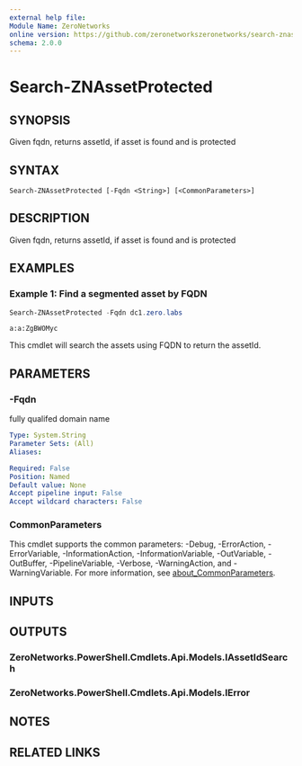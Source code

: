 ```yaml
---
external help file:
Module Name: ZeroNetworks
online version: https://github.com/zeronetworkszeronetworks/search-znassetprotected
schema: 2.0.0
---
```


# Search-ZNAssetProtected

## SYNOPSIS
Given fqdn, returns assetId, if asset is found and is protected

## SYNTAX

```
Search-ZNAssetProtected [-Fqdn <String>] [<CommonParameters>]
```

## DESCRIPTION
Given fqdn, returns assetId, if asset is found and is protected

## EXAMPLES

### Example 1: Find a segmented asset by FQDN
```powershell
Search-ZNAssetProtected -Fqdn dc1.zero.labs
```

```output
a:a:ZgBWOMyc
```

This cmdlet will search the assets using FQDN to return the assetId.

## PARAMETERS

### -Fqdn
fully qualifed domain name

```yaml
Type: System.String
Parameter Sets: (All)
Aliases:

Required: False
Position: Named
Default value: None
Accept pipeline input: False
Accept wildcard characters: False
```

### CommonParameters
This cmdlet supports the common parameters: -Debug, -ErrorAction, -ErrorVariable, -InformationAction, -InformationVariable, -OutVariable, -OutBuffer, -PipelineVariable, -Verbose, -WarningAction, and -WarningVariable. For more information, see [about_CommonParameters](http://go.microsoft.com/fwlink/?LinkID=113216).

## INPUTS

## OUTPUTS

### ZeroNetworks.PowerShell.Cmdlets.Api.Models.IAssetIdSearch

### ZeroNetworks.PowerShell.Cmdlets.Api.Models.IError

## NOTES

## RELATED LINKS

